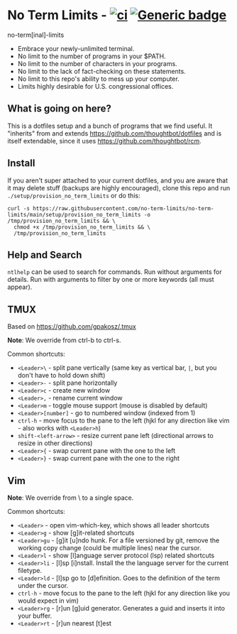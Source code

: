 # No Term Limits - [![ci](https://github.com/no-term-limits/no-term-limits/actions/workflows/ci.yml/badge.svg)](https://github.com/no-term-limits/no-term-limits/actions/workflows/ci.yml) [![Generic badge](https://img.shields.io/badge/built%20with-science-1abc9c.svg)](https://shields.io/)


no-term[inal]-limits

 * Embrace your newly-unlimited terminal.
 * No limit to the number of programs in your $PATH.
 * No limit to the number of characters in your programs.
 * No limit to the lack of fact-checking on these statements.
 * No limit to this repo's ability to mess up your computer.
 * Limits highly desirable for U.S. congressional offices.

## What is going on here?

This is a dotfiles setup and a bunch of programs that we find useful. It "inherits" from and extends https://github.com/thoughtbot/dotfiles and is itself extendable, since it uses https://github.com/thoughtbot/rcm.

## Install

If you aren't super attached to your current dotfiles, and you are aware that it may delete stuff (backups are highly encouraged), clone this repo and run `./setup/provision_no_term_limits` or do this:

    curl -s https://raw.githubusercontent.com/no-term-limits/no-term-limits/main/setup/provision_no_term_limits -o /tmp/provision_no_term_limits && \
      chmod +x /tmp/provision_no_term_limits && \
      /tmp/provision_no_term_limits

## Help and Search

`ntlhelp` can be used to search for commands. Run without arguments for details.
Run with arguments to filter by one or more keywords (all must appear).

## TMUX

Based on https://github.com/gpakosz/.tmux

**Note**: We override <Leader> from ctrl-b to ctrl-s.

Common shortcuts:
  * `<Leader>\` - split pane vertically (same key as vertical bar, `|`, but you don't have to hold down shift)
  * `<Leader>-` - split pane horizontally
  * `<Leader>c` - create new window
  * `<Leader>,` - rename current window
  * `<Leader>m` - toggle mouse support (mouse is disabled by default)
  * `<Leader>[number]` - go to numbered window (indexed from 1)
  * `ctrl-h` - move focus to the pane to the left (hjkl for any direction like vim - also works with `<Leader>h`)
  * `shift-<left-arrow>` - resize current pane left (directional arrows to resize in other directions)
  * `<Leader>{` - swap current pane with the one to the left
  * `<Leader>}` - swap current pane with the one to the right

## Vim

**Note**: We override <Leader> from \ to a single space.

Common shortcuts:
  * `<Leader>` - open vim-which-key, which shows all leader shortcuts
  * `<Leader>g` - show [g]it-related shortcuts
  * `<Leader>gu` - [g]it [u]ndo hunk. For a file versioned by git, remove the
    working copy change (could be multiple lines) near the cursor.
  * `<Leader>l` - show [l]anguage server protocol (lsp) related shortcuts
  * `<Leader>li` - [l]sp [i]nstall. Install the the language server for the
    current filetype.
  * `<Leader>ld` - [l]sp go to [d]efinition. Goes to the definition of the term
    under the cursor.
  * `ctrl-h` - move focus to the pane to the left (hjkl for any direction like you would expect in vim)
  * `<Leader>rg` - [r]un [g]uid generator. Generates a guid and inserts it into
    your buffer.
  * `<Leader>rt` - [r]un nearest [t]est
